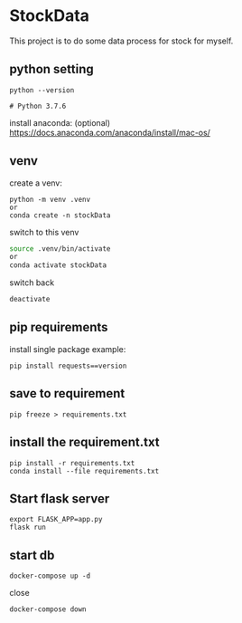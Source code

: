 # StockData

This project is to do some data process for stock for myself.



## python setting

```
python --version

# Python 3.7.6
```

install anaconda: (optional)
https://docs.anaconda.com/anaconda/install/mac-os/


## venv

create a venv:


```
python -m venv .venv
or
conda create -n stockData
```

switch to this venv

```bash
source .venv/bin/activate
or
conda activate stockData
```

switch back

```bash
deactivate
```

## pip requirements

install single package example:
```
pip install requests==version
```

## save to requirement
```
pip freeze > requirements.txt
```

## install the requirement.txt

```
pip install -r requirements.txt
conda install --file requirements.txt
```

## Start flask server

```
export FLASK_APP=app.py
flask run
```

## start db

```
docker-compose up -d
```

close

```
docker-compose down
```

